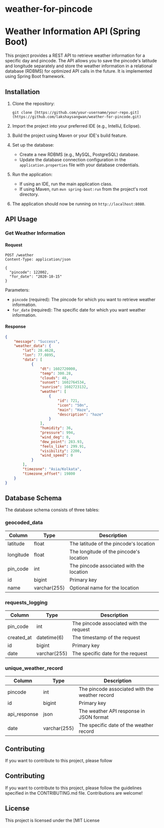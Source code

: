 # weather-for-pincode
# Weather Information API (Spring Boot)

This project provides a REST API to retrieve weather information for a specific day and pincode. The API allows you to save the pincode's latitude and longitude separately and store the weather information in a relational database (RDBMS) for optimized API calls in the future. It is implemented using Spring Boot framework.

## Installation

1. Clone the repository:

   ```
   git clone [https://github.com/your-username/your-repo.git](https://github.com/lakshaysangwan/weather-for-pincode.git)
   ```

2. Import the project into your preferred IDE (e.g., IntelliJ, Eclipse).

3. Build the project using Maven or your IDE's build feature.

4. Set up the database:

   - Create a new RDBMS (e.g., MySQL, PostgreSQL) database.
   - Update the database connection configuration in the `application.properties` file with your database credentials.

5. Run the application:

   - If using an IDE, run the main application class.
   - If using Maven, run `mvn spring-boot:run` from the project's root directory.

6. The application should now be running on `http://localhost:8080`.

## API Usage

### Get Weather Information

#### Request

```
POST /weather
Content-Type: application/json

{
  "pincode": 122002,
  "for_date": "2020-10-15"
}

```

Parameters:
- `pincode` (required): The pincode for which you want to retrieve weather information.
- `for_date` (required): The specific date for which you want weather information.

#### Response

```json
{
    "message": "Success",
    "weather_data": {
        "lat": 28.4628,
        "lon": 77.0895,
        "data": [
            {
                "dt": 1602720000,
                "temp": 300.28,
                "clouds": 40,
                "sunset": 1602764534,
                "sunrise": 1602723132,
                "weather": [
                    {
                        "id": 721,
                        "icon": "50n",
                        "main": "Haze",
                        "description": "haze"
                    }
                ],
                "humidity": 36,
                "pressure": 994,
                "wind_deg": 0,
                "dew_point": 283.93,
                "feels_like": 299.91,
                "visibility": 2200,
                "wind_speed": 0
            }
        ],
        "timezone": "Asia/Kolkata",
        "timezone_offset": 19800
    }
}
```

## Database Schema

The database schema consists of three tables:

### geocoded_data

| Column     | Type        | Description                            |
| ---------- | ----------- | -------------------------------------- |
| latitude   | float       | The latitude of the pincode's location  |
| longitude  | float       | The longitude of the pincode's location |
| pin_code   | int         | The pincode associated with the location|
| id         | bigint      | Primary key                            |
| name       | varchar(255)| Optional name for the location          |

### requests_logging

| Column     | Type                  | Description                            |
| ---------- | --------------------- | -------------------------------------- |
| pin_code   | int                   | The pincode associated with the request |
| created_at | datetime(6)           | The timestamp of the request            |
| id         | bigint                | Primary key                            |
| date       | varchar(255)          | The specific date for the request       |

### unique_weather_record

| Column        | Type         | Description                                |
| ------------- | ------------ | ------------------------------------------ |
| pincode       | int          | The pincode associated with the weather record |
| id            | bigint       | Primary key                                |
| api_response  | json         | The weather API response in JSON format    |
| date          | varchar(255) | The specific date of the weather record     |

## Contributing

If you want to contribute to this project, please follow

## Contributing

If you want to contribute to this project, please follow the guidelines specified in the CONTRIBUTING.md file. Contributions are welcome!

## License

This project is licensed under the [MIT License
